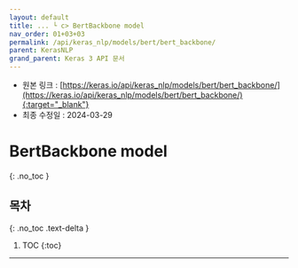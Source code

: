 ```yaml
---
layout: default
title: ... └ c> BertBackbone model
nav_order: 01+03+03
permalink: /api/keras_nlp/models/bert/bert_backbone/
parent: KerasNLP
grand_parent: Keras 3 API 문서
---
```


* 원본 링크 : [https://keras.io/api/keras_nlp/models/bert/bert_backbone/](https://keras.io/api/keras_nlp/models/bert/bert_backbone/){:target="_blank"}
* 최종 수정일 : 2024-03-29

# BertBackbone model
{: .no_toc }

## 목차
{: .no_toc .text-delta }

1. TOC
{:toc}

---
